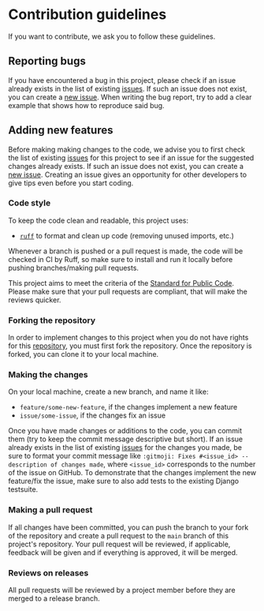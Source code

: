 # Contribution guidelines

If you want to contribute, we ask you to follow these guidelines.

## Reporting bugs

If you have encountered a bug in this project, please check if an issue already
exists in the list of existing [issues][issues]. If such an issue does not
exist, you can create a [new issue][new_issue]. When writing the bug report,
try to add a clear example that shows how to reproduce said bug.

## Adding new features

Before making making changes to the code, we advise you to first check the list
of existing [issues][issues] for this project to see if an issue for the
suggested changes already exists. If such an issue does not exist, you can
create a [new issue][new_issue]. Creating an issue gives an opportunity for
other developers to give tips even before you start coding.

### Code style

To keep the code clean and readable, this project uses:

- [`ruff`](https://docs.astral.sh/ruff/) to format and clean up code (removing unused imports, etc.)

Whenever a branch is pushed or a pull request is made, the code will be checked in CI by Ruff, so
make sure to install and run it locally before pushing branches/making pull requests.

This project aims to meet the criteria of the
[Standard for Public Code][Standard_for_Public_Code]. Please make sure that
your pull requests are compliant, that will make the reviews quicker.

### Forking the repository

In order to implement changes to this project when you do not have rights for
this [repository][repository], you must first fork the repository. Once the
repository is forked, you can clone it to your local machine.

### Making the changes

On your local machine, create a new branch, and name it like:

- `feature/some-new-feature`, if the changes implement a new feature
- `issue/some-issue`, if the changes fix an issue

Once you have made changes or additions to the code, you can commit them (try
to keep the commit message descriptive but short). If an issue already exists
in the list of existing [issues][issues] for the changes you made, be sure to
format your commit message like
`:gitmoji: Fixes #<issue_id> -- description of changes made`, where
`<issue_id>` corresponds to the number of the issue on GitHub. To demonstrate
that the changes implement the new feature/fix the issue, make sure to also add
tests to the existing Django testsuite.

### Making a pull request

If all changes have been committed, you can push the branch to your fork of the
repository and create a pull request to the `main` branch of this project's
repository. Your pull request will be reviewed, if applicable, feedback will be
given and if everything is approved, it will be merged.

### Reviews on releases

All pull requests will be reviewed by a project member before they are merged
to a release branch.


[issues]: https://github.com/maykinmedia/open-product-issues

[new_issue]: https://github.com/maykinmedia/open-product/issues/new/choose

[mailinglist]: t.b.d.

[Standard_for_Public_Code]: https://standard.publiccode.net

[repository]: https://github.com/maykinmedia/open-product
